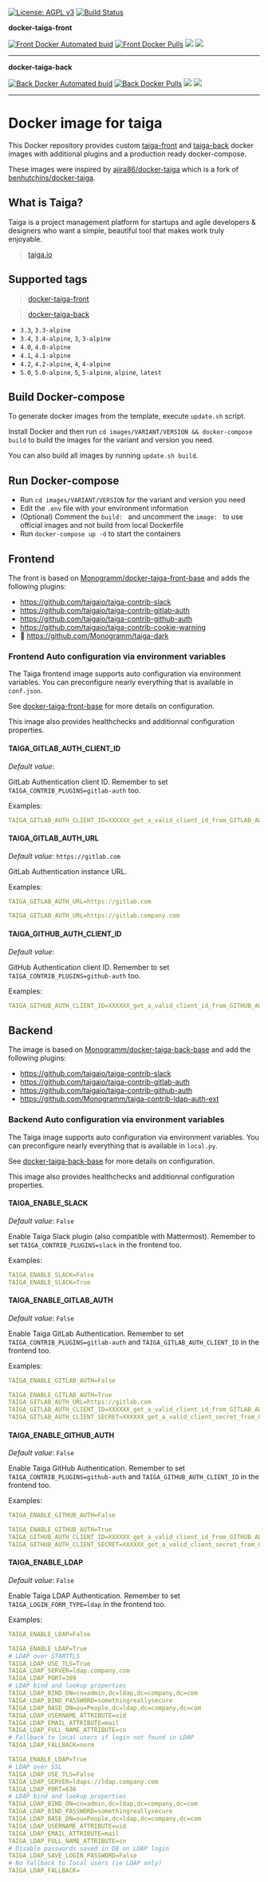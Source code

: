 
[uri_license]: http://www.gnu.org/licenses/agpl.html
[uri_license_image]: https://img.shields.io/badge/License-AGPL%20v3-blue.svg

[![License: AGPL v3][uri_license_image]][uri_license]
[![Build Status](https://travis-ci.org/Monogramm/docker-taiga.svg)](https://travis-ci.org/Monogramm/docker-taiga)


**docker-taiga-front**

[![Front Docker Automated buid](https://img.shields.io/docker/cloud/build/monogramm/docker-taiga-front.svg)](https://hub.docker.com/r/monogramm/docker-taiga-front/)
[![Front Docker Pulls](https://img.shields.io/docker/pulls/monogramm/docker-taiga-front.svg)](https://hub.docker.com/r/monogramm/docker-taiga-front/)
[![](https://images.microbadger.com/badges/version/monogramm/docker-taiga-front.svg)](https://microbadger.com/images/monogramm/docker-taiga-front)
[![](https://images.microbadger.com/badges/image/monogramm/docker-taiga-front.svg)](https://microbadger.com/images/monogramm/docker-taiga-front)
___

**docker-taiga-back**

[![Back Docker Automated buid](https://img.shields.io/docker/cloud/build/monogramm/docker-taiga-back.svg)](https://hub.docker.com/r/monogramm/docker-taiga-back/)
[![Back Docker Pulls](https://img.shields.io/docker/pulls/monogramm/docker-taiga-back.svg)](https://hub.docker.com/r/monogramm/docker-taiga-back/)
[![](https://images.microbadger.com/badges/version/monogramm/docker-taiga-back.svg)](https://microbadger.com/images/monogramm/docker-taiga-back)
[![](https://images.microbadger.com/badges/image/monogramm/docker-taiga-back.svg)](https://microbadger.com/images/monogramm/docker-taiga-back)
___


# Docker image for taiga

This Docker repository provides custom [taiga-front](https://github.com/taigaio/taiga-front) and [taiga-back](https://github.com/taigaio/taiga-back) docker images with additional plugins and a production ready docker-compose.

These images were inspired by [ajira86/docker-taiga](https://github.com/ajira86/docker-taiga) which is a fork of [benhutchins/docker-taiga](https://github.com/benhutchins/docker-taiga).

## What is Taiga?

Taiga is a project management platform for startups and agile developers & designers who want a simple, beautiful tool that makes work truly enjoyable.

> [taiga.io](https://taiga.io)


## Supported tags

> [docker-taiga-front](https://hub.docker.com/r/monogramm/docker-taiga-front/)

> [docker-taiga-back](https://hub.docker.com/r/monogramm/docker-taiga-back/)

-	`3.3`, `3.3-alpine`
-	`3.4`, `3.4-alpine`, `3`, `3-alpine`
-	`4.0`, `4.0-alpine`
-	`4.1`, `4.1-alpine`
-	`4.2`, `4.2-alpine`, `4`, `4-alpine`
-	`5.0`, `5.0-alpine`, `5`, `5-alpine`, `alpine`, `latest`


## Build Docker-compose

To generate docker images from the template, execute `update.sh` script.

Install Docker and then run `cd images/VARIANT/VERSION && docker-compose build` to build the images for the variant and version you need.

You can also build all images by running `update.sh build`.


## Run Docker-compose

* Run `cd images/VARIANT/VERSION` for the variant and version you need
* Edit the `.env` file with your environment information
* (Optional) Comment the `build: ` and uncomment the `image: ` to use official images and not build from local Dockerfile
* Run `docker-compose up -d` to start the containers


## Frontend

The front is based on [Monogramm/docker-taiga-front-base](https://github.com/Monogramm/docker-taiga-front-base) and adds the following plugins:
* https://github.com/taigaio/taiga-contrib-slack
* https://github.com/taigaio/taiga-contrib-gitlab-auth
* https://github.com/taigaio/taiga-contrib-github-auth
* https://github.com/taigaio/taiga-contrib-cookie-warning
* :construction: https://github.com/Monogramm/taiga-dark

### Frontend Auto configuration via environment variables

The Taiga frontend image supports auto configuration via environment variables. You can preconfigure nearly everything that is available in `conf.json`.

See [docker-taiga-front-base](https://github.com/Monogramm/docker-taiga-front-base/) for more details on configuration.

This image also provides healthchecks and additionnal configuration properties.


#### TAIGA_GITLAB_AUTH_CLIENT_ID

*Default value*: 

GitLab Authentication client ID. Remember to set `TAIGA_CONTRIB_PLUGINS=gitlab-auth` too.

Examples:
```yml
TAIGA_GITLAB_AUTH_CLIENT_ID=XXXXXX_get_a_valid_client_id_from_GITLAB_AUTH_XXXXXX
```

#### TAIGA_GITLAB_AUTH_URL

*Default value*: `https://gitlab.com`

GitLab Authentication instance URL.

Examples:
```yml
TAIGA_GITLAB_AUTH_URL=https://gitlab.com
```
```yml
TAIGA_GITLAB_AUTH_URL=https://gitlab.company.com
```

#### TAIGA_GITHUB_AUTH_CLIENT_ID

*Default value*: 

GitHub Authentication client ID. Remember to set `TAIGA_CONTRIB_PLUGINS=github-auth` too.

Examples:
```yml
TAIGA_GITHUB_AUTH_CLIENT_ID=XXXXXX_get_a_valid_client_id_from_GITHUB_AUTH_XXXXXX
```


## Backend

The image is based on [Monogramm/docker-taiga-back-base](https://github.com/Monogramm/docker-taiga-back-base) and add the following plugins:
* https://github.com/taigaio/taiga-contrib-slack
* https://github.com/taigaio/taiga-contrib-gitlab-auth
* https://github.com/taigaio/taiga-contrib-github-auth
* https://github.com/Monogramm/taiga-contrib-ldap-auth-ext

### Backend Auto configuration via environment variables

The Taiga image supports auto configuration via environment variables. You can preconfigure nearly everything that is available in `local.py`.

See [docker-taiga-back-base](https://github.com/Monogramm/docker-taiga-back-base/) for more details on configuration.

This image also provides healthchecks and additionnal configuration properties.


#### TAIGA_ENABLE_SLACK

*Default value*: `False`

Enable Taiga Slack plugin (also compatible with Mattermost). Remember to set `TAIGA_CONTRIB_PLUGINS=slack` in the frontend too.

Examples:
```yml
TAIGA_ENABLE_SLACK=False
TAIGA_ENABLE_SLACK=True
```

#### TAIGA_ENABLE_GITLAB_AUTH

*Default value*: `False`

Enable Taiga GitLab Authentication. Remember to set `TAIGA_CONTRIB_PLUGINS=gitlab-auth` and `TAIGA_GITLAB_AUTH_CLIENT_ID` in the frontend too.

Examples:
```yml
TAIGA_ENABLE_GITLAB_AUTH=False
```
```yml
TAIGA_ENABLE_GITLAB_AUTH=True
TAIGA_GITLAB_AUTH_URL=https://gitlab.com
TAIGA_GITLAB_AUTH_CLIENT_ID=XXXXXX_get_a_valid_client_id_from_GITLAB_AUTH_XXXXXX
TAIGA_GITLAB_AUTH_CLIENT_SECRET=XXXXXX_get_a_valid_client_secret_from_GITLAB_AUTH_XXXXXX
```

#### TAIGA_ENABLE_GITHUB_AUTH

*Default value*: `False`

Enable Taiga GitHub Authentication. Remember to set `TAIGA_CONTRIB_PLUGINS=github-auth` and `TAIGA_GITHUB_AUTH_CLIENT_ID` in the frontend too.

Examples:
```yml
TAIGA_ENABLE_GITHUB_AUTH=False
```
```yml
TAIGA_ENABLE_GITHUB_AUTH=True
TAIGA_GITHUB_AUTH_CLIENT_ID=XXXXXX_get_a_valid_client_id_from_GITHUB_AUTH_XXXXXX
TAIGA_GITHUB_AUTH_CLIENT_SECRET=XXXXXX_get_a_valid_client_secret_from_GITHUB_AUTH_XXXXXX
```

#### TAIGA_ENABLE_LDAP

*Default value*: `False`

Enable Taiga LDAP Authentication. Remember to set `TAIGA_LOGIN_FORM_TYPE=ldap` in the frontend too.

Examples:
```yml
TAIGA_ENABLE_LDAP=False
```
```yml
TAIGA_ENABLE_LDAP=True
# LDAP over STARTTLS
TAIGA_LDAP_USE_TLS=True
TAIGA_LDAP_SERVER=ldap.company.com
TAIGA_LDAP_PORT=389
# LDAP bind and lookup properties
TAIGA_LDAP_BIND_DN=cn=admin,dc=ldap,dc=company,dc=com
TAIGA_LDAP_BIND_PASSWORD=somethingreallysecure
TAIGA_LDAP_BASE_DN=ou=People,dc=ldap,dc=company,dc=com
TAIGA_LDAP_USERNAME_ATTRIBUTE=uid
TAIGA_LDAP_EMAIL_ATTRIBUTE=mail
TAIGA_LDAP_FULL_NAME_ATTRIBUTE=cn
# Fallback to local users if login not found in LDAP
TAIGA_LDAP_FALLBACK=norm
```
```yml
TAIGA_ENABLE_LDAP=True
# LDAP over SSL
TAIGA_LDAP_USE_TLS=False
TAIGA_LDAP_SERVER=ldaps://ldap.company.com
TAIGA_LDAP_PORT=636
# LDAP bind and lookup properties
TAIGA_LDAP_BIND_DN=cn=admin,dc=ldap,dc=company,dc=com
TAIGA_LDAP_BIND_PASSWORD=somethingreallysecure
TAIGA_LDAP_BASE_DN=ou=People,dc=ldap,dc=company,dc=com
TAIGA_LDAP_USERNAME_ATTRIBUTE=uid
TAIGA_LDAP_EMAIL_ATTRIBUTE=mail
TAIGA_LDAP_FULL_NAME_ATTRIBUTE=cn
# Disable passwords saved in DB on LDAP login
TAIGA_LDAP_SAVE_LOGIN_PASSWORD=False
# No fallback to local users (ie LDAP only)
TAIGA_LDAP_FALLBACK=
```
